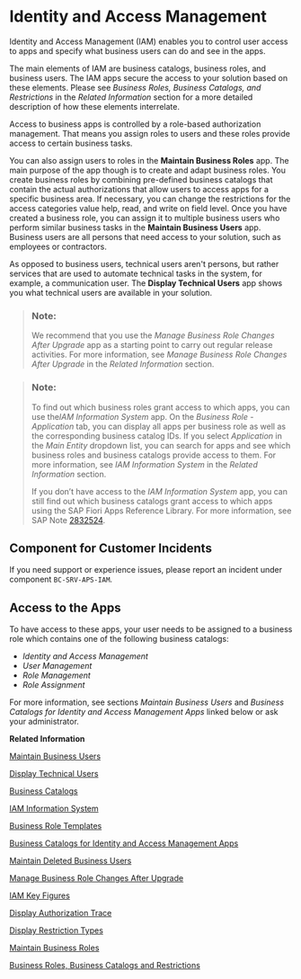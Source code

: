 <!-- loiof25f9108740442c3804370f2d88a9bdd -->

# Identity and Access Management

Identity and Access Management \(IAM\) enables you to control user access to apps and specify what business users can do and see in the apps.



The main elements of IAM are business catalogs, business roles, and business users. The IAM apps secure the access to your solution based on these elements. Please see *Business Roles, Business Catalogs, and Restrictions* in the *Related Information* section for a more detailed description of how these elements interrelate.

Access to business apps is controlled by a role-based authorization management. That means you assign roles to users and these roles provide access to certain business tasks.

You can also assign users to roles in the **Maintain Business Roles** app. The main purpose of the app though is to create and adapt business roles. You create business roles by combining pre-defined business catalogs that contain the actual authorizations that allow users to access apps for a specific business area. If necessary, you can change the restrictions for the access categories value help, read, and write on field level. Once you have created a business role, you can assign it to multiple business users who perform similar business tasks in the **Maintain Business Users** app. Business users are all persons that need access to your solution, such as employees or contractors.

As opposed to business users, technical users aren't persons, but rather services that are used to automate technical tasks in the system, for example, a communication user. The **Display Technical Users** app shows you what technical users are available in your solution.

> ### Note:  
> We recommend that you use the *Manage Business Role Changes After Upgrade* app as a starting point to carry out regular release activities. For more information, see *Manage Business Role Changes After Upgrade* in the *Related Information* section.

> ### Note:  
> To find out which business roles grant access to which apps, you can use the*IAM Information System* app. On the *Business Role - Application* tab, you can display all apps per business role as well as the corresponding business catalog IDs. If you select *Application* in the *Main Entity* dropdown list, you can search for apps and see which business roles and business catalogs provide access to them. For more information, see *IAM Information System* in the *Related Information* section.
> 
> If you don’t have access to the *IAM Information System* app, you can still find out which business catalogs grant access to which apps using the SAP Fiori Apps Reference Library. For more information, see SAP Note [2832524](https://me.sap.com/notes/2832524).



<a name="loiof25f9108740442c3804370f2d88a9bdd__section_IAM_Overview2"/>

## Component for Customer Incidents

If you need support or experience issues, please report an incident under component `BC-SRV-APS-IAM`.



<a name="loiof25f9108740442c3804370f2d88a9bdd__section_IAM_Overview3"/>

## Access to the Apps

To have access to these apps, your user needs to be assigned to a business role which contains one of the following business catalogs:

-   *Identity and Access Management*
-   *User Management*
-   *Role Management*
-   *Role Assignment*

For more information, see sections *Maintain Business Users* and *Business Catalogs for Identity and Access Management Apps* linked below or ask your administrator.

**Related Information**  


[Maintain Business Users](maintain-business-users-e40e710.md "You use this app to provide business users with access rights and to maintain business user settings.")

[Display Technical Users](display-technical-users-7fb79d7.md "This app shows all technical users that exist in the system. To call the app, log on to your SAP Fiori Launchpad and go to Identity and Access Management > Display Technical Users .")

[Business Catalogs](business-catalogs-dd0abf5.md "You use this app to display all available business catalogs.")

[IAM Information System](iam-information-system-82d17cf.md "With this app you can get an overview of business users in your system and what roles and restrictions are assigned to them.")

[Business Role Templates](business-role-templates-223dfd3.md "You can use this app to you get an overview of the business role templates delivered by SAP.")

[Business Catalogs for Identity and Access Management Apps](business-catalogs-for-identity-and-access-management-apps-9bbbfc7.md "Get an overview of available business role catalogs and their restrictions.")

[Maintain Deleted Business Users](maintain-deleted-business-users-a904bdd.md)

[Manage Business Role Changes After Upgrade](manage-business-role-changes-after-upgrade-2e2f201.md)

[IAM Key Figures](iam-key-figures-f249696.md)

[Display Authorization Trace](display-authorization-trace-79b3c9b.md)

[Display Restriction Types](display-restriction-types-9203905.md "You can use this app to display restriction types and their validity.")

[Maintain Business Roles](maintain-business-roles-365b0d6.md)

[Business Roles, Business Catalogs and Restrictions](business-roles-business-catalogs-and-restrictions-d45c96e.md "")


